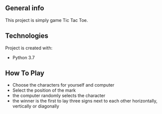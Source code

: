 ## General info
This project is simply game Tic Tac Toe.

## Technologies
Project is created with:
* Python 3.7

## How To Play
* Choose the characters for yourself and computer
* Select the position of the mark
* the computer randomly selects the character
* the winner is the first to lay three signs next to each other horizontally, vertically or diagonally


